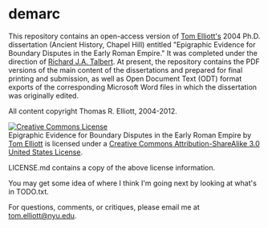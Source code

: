 demarc
======

This repository contains an open-access version of [Tom Elliott's](http://isaw.nyu.edu/people/staff/tom-elliott) 2004 Ph.D. dissertation (Ancient History, Chapel Hill) entitled "Epigraphic Evidence for Boundary Disputes in the Early Roman Empire." It was completed under the direction of [Richard J.A. Talbert](http://en.wikipedia.org/wiki/Richard_Talbert). At present, the repository contains the PDF versions of the main content of the dissertations and prepared for final printing and submission, as well as Open Document Text (ODT) format exports of the corresponding Microsoft Word files in which the dissertation was originally edited.

All content copyright Thomas R. Elliott, 2004-2012.

<a rel="license" href="http://creativecommons.org/licenses/by-sa/3.0/us/"><img alt="Creative Commons License" style="border-width:0" src="http://i.creativecommons.org/l/by-sa/3.0/us/88x31.png" /></a><br /><span xmlns:dct="http://purl.org/dc/terms/" href="http://purl.org/dc/dcmitype/Dataset" property="dct:title" rel="dct:type">Epigraphic Evidence for Boundary Disputes in the Early Roman Empire</span> by <a xmlns:cc="http://creativecommons.org/ns#" href="http://isaw.nyu.edu/people/staff/tom-elliott" property="cc:attributionName" rel="cc:attributionURL">Tom Elliott</a> is licensed under a <a rel="license" href="http://creativecommons.org/licenses/by-sa/3.0/us/">Creative Commons Attribution-ShareAlike 3.0 United States License</a>.

LICENSE.md contains a copy of the above license information.

You may get some idea of where I think I'm going next by looking at what's in TODO.txt.

For questions, comments, or critiques, please email me at tom.elliott@nyu.edu.
  